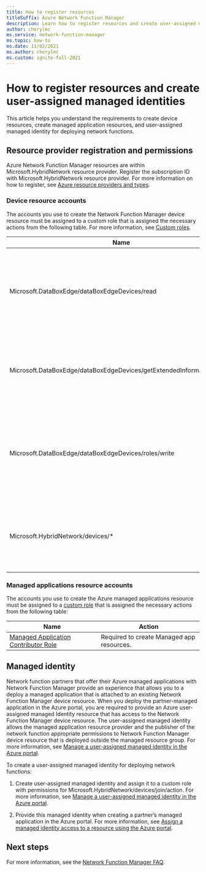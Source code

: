 ```yaml
---
title: How to register resources
titleSuffix: Azure Network Function Manager
description: Learn how to register resources and create user-assigned managed identities
author: cherylmc
ms.service: network-function-manager
ms.topic: how-to
ms.date: 11/02/2021
ms.author: cherylmc
ms.custom: ignite-fall-2021
---
```


# How to register resources and create user-assigned managed identities

This article helps you understand the requirements to create device resources, create managed application resources, and user-assigned managed identity for deploying network functions.

## <a name="permissions"></a>Resource provider registration and permissions

Azure Network Function Manager resources are within Microsoft.HybridNetwork resource provider. Register the subscription ID with Microsoft.HybridNetwork resource provider. For more information on how to register, see [Azure resource providers and types](../azure-resource-manager/management/resource-providers-and-types.md).

### Device resource accounts

The accounts you use to create the Network Function Manager device resource must be assigned to a custom role that is assigned the necessary actions from the following table. For more information, see [Custom roles](../role-based-access-control/custom-roles.md).

| Name | Action|
|---|---|
| Microsoft.DataBoxEdge/dataBoxEdgeDevices/read|Required to read the Azure Stack Edge resource on which network functions will be deployed. |
|Microsoft.DataBoxEdge/dataBoxEdgeDevices/getExtendedInformation/action |Required to read the properties section of Azure Stack edge resource. |
|Microsoft.DataBoxEdge/dataBoxEdgeDevices/roles/write |Required to create the Network Function Manager device resource on Azure Stack Edge resource.|
| Microsoft.HybridNetwork/devices/* | Required to create, update, delete the Network Function Manager device resource. |

### Managed applications resource accounts

The accounts you use to create the Azure managed applications resource must be assigned to a [custom role](../role-based-access-control/custom-roles.md) that is assigned the necessary actions from the following table: 

|Name |Action |
|---|---|
|[Managed Application Contributor Role](../role-based-access-control/built-in-roles.md#managed-application-contributor-role)|Required to create Managed app resources.|

## <a name="managed-identity"></a>Managed identity

Network function partners that offer their Azure managed applications with Network Function Manager provide an experience that allows you to a deploy a managed application that is attached to an existing Network Function Manager device resource. When you deploy the partner-managed application in the Azure portal, you are required to provide an Azure user-assigned managed Identity resource that has access to the Network Function Manager device resource. The user-assigned managed identity allows the managed application resource provider and the publisher of the network function appropriate permissions to Network Function Manager device resource that is deployed outside the managed resource group. For more information, see [Manage a user-assigned managed identity in the Azure portal](../active-directory/managed-identities-azure-resources/how-to-manage-ua-identity-portal.md).

To create a user-assigned managed identity for deploying network functions:

1. Create user-assigned managed identity and assign it to a custom role with permissions for Microsoft.HybridNetwork/devices/join/action. For more information, see [Manage a user-assigned managed identity in the Azure portal](../active-directory/managed-identities-azure-resources/how-to-manage-ua-identity-portal.md).

1. Provide this managed identity when creating a partner’s managed application in the Azure portal. For more information, see [Assign a managed identity access to a resource using the Azure portal](../active-directory/managed-identities-azure-resources/howto-assign-access-portal.md).

## Next steps

For more information, see the [Network Function Manager FAQ](faq.md).
